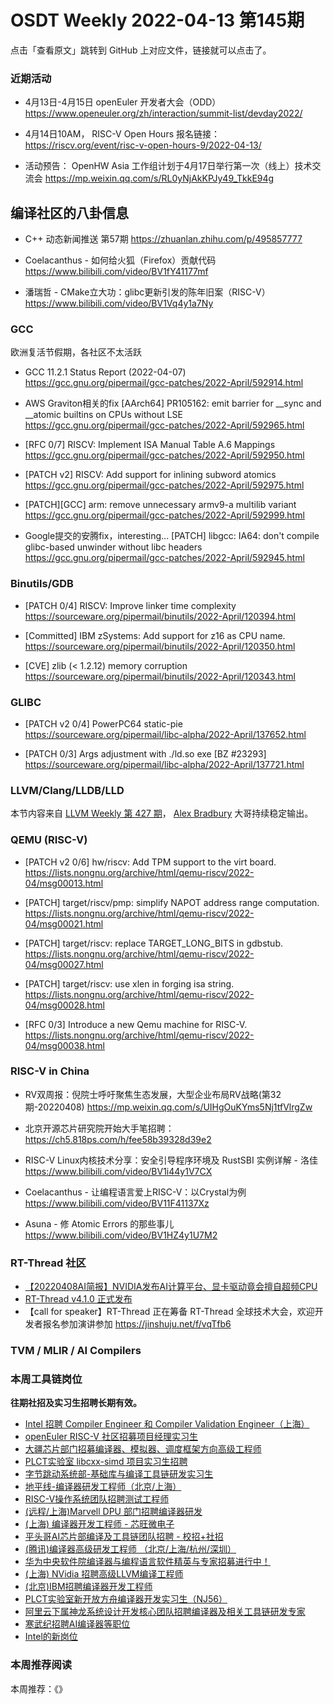 # OSDT Weekly 2022-04-13 第145期

点击「查看原文」跳转到 GitHub 上对应文件，链接就可以点击了。

### 近期活动

- 4月13日-4月15日 openEuler 开发者大会（ODD）
  https://www.openeuler.org/zh/interaction/summit-list/devday2022/

- 4月14日10AM， RISC-V Open Hours
  报名链接： https://riscv.org/event/risc-v-open-hours-9/2022-04-13/

- 活动预告： OpenHW Asia 工作组计划于4月17日举行第一次（线上）技术交流会
  https://mp.weixin.qq.com/s/RL0yNjAkKPJy49_TkkE94g

## 编译社区的八卦信息

- C++ 动态新闻推送 第57期 https://zhuanlan.zhihu.com/p/495857777

- Coelacanthus - 如何给火狐（Firefox）贡献代码
  https://www.bilibili.com/video/BV1fY41177mf

- 潘瑞哲 - CMake立大功：glibc更新引发的陈年旧案（RISC-V）
  https://www.bilibili.com/video/BV1Vq4y1a7Ny

### GCC

欧洲复活节假期，各社区不太活跃

- GCC 11.2.1 Status Report (2022-04-07)
  https://gcc.gnu.org/pipermail/gcc-patches/2022-April/592914.html

-  AWS Graviton相关的fix
   [AArch64] PR105162: emit barrier for __sync and __atomic builtins on CPUs without LSE
   https://gcc.gnu.org/pipermail/gcc-patches/2022-April/592965.html

- [RFC 0/7] RISCV: Implement ISA Manual Table A.6 Mappings
  https://gcc.gnu.org/pipermail/gcc-patches/2022-April/592950.html

- [PATCH v2] RISCV: Add support for inlining subword atomics
  https://gcc.gnu.org/pipermail/gcc-patches/2022-April/592975.html

- [PATCH][GCC] arm: remove unnecessary armv9-a multilib variant
  https://gcc.gnu.org/pipermail/gcc-patches/2022-April/592999.html

- Google提交的安腾fix，interesting...
  [PATCH] libgcc: IA64: don't compile glibc-based unwinder without libc headers
  https://gcc.gnu.org/pipermail/gcc-patches/2022-April/592945.html

### Binutils/GDB

- [PATCH 0/4] RISCV: Improve linker time complexity
  https://sourceware.org/pipermail/binutils/2022-April/120394.html

- [Committed] IBM zSystems: Add support for z16 as CPU name.
  https://sourceware.org/pipermail/binutils/2022-April/120350.html

- [CVE] zlib (< 1.2.12) memory corruption
 https://sourceware.org/pipermail/binutils/2022-April/120343.html

### GLIBC

- [PATCH v2 0/4] PowerPC64 static-pie
  https://sourceware.org/pipermail/libc-alpha/2022-April/137652.html

- [PATCH 0/3] Args adjustment with ./ld.so exe [BZ #23293]
   https://sourceware.org/pipermail/libc-alpha/2022-April/137721.html

### LLVM/Clang/LLDB/LLD

本节内容来自 [LLVM Weekly 第 427 期](http://llvmweekly.org/issue/427)，
[Alex Bradbury](https://www.linkedin.com/in/alex-bradbury/) 大哥持续稳定输出。

### QEMU (RISC-V)


- [PATCH v2 0/6] hw/riscv: Add TPM support to the virt board.
  https://lists.nongnu.org/archive/html/qemu-riscv/2022-04/msg00013.html

- [PATCH] target/riscv/pmp: simplify NAPOT address range computation.
  https://lists.nongnu.org/archive/html/qemu-riscv/2022-04/msg00021.html

- [PATCH] target/riscv: replace TARGET_LONG_BITS in gdbstub.
  https://lists.nongnu.org/archive/html/qemu-riscv/2022-04/msg00027.html

- [PATCH] target/riscv: use xlen in forging isa string.
  https://lists.nongnu.org/archive/html/qemu-riscv/2022-04/msg00028.html

- [RFC 0/3] Introduce a new Qemu machine for RISC-V.
  https://lists.nongnu.org/archive/html/qemu-riscv/2022-04/msg00038.html

### RISC-V in China

- RV双周报：倪院士呼吁聚焦生态发展，大型企业布局RV战略(第32期-20220408)
  https://mp.weixin.qq.com/s/UIHgOuKYms5Nj1tfVlrgZw

- 北京开源芯片研究院开始大手笔招聘：
  https://ch5.818ps.com/h/fee58b39328d39e2

- RISC-V Linux内核技术分享：安全引导程序环境及 RustSBI 实例详解 - 洛佳
  https://www.bilibili.com/video/BV1i44y1V7CX

- Coelacanthus - 让编程语言爱上RISC-V：以Crystal为例
  https://www.bilibili.com/video/BV11F41137Xz

- Asuna - 修 Atomic Errors 的那些事儿
  https://www.bilibili.com/video/BV1HZ4y1U7M2

### RT-Thread 社区

- [【20220408AI简报】NVIDIA发布AI计算平台、显卡驱动竟会擅自超频CPU](https://mp.weixin.qq.com/s/HGvjx0hMxlzU6FOpQLpPxw)
- [RT-Thread v4.1.0 正式发布](https://mp.weixin.qq.com/s/VhOV7l4s-6jdjjZU5PVLoA)
- 【call for speaker】RT-Thread 正在筹备 RT-Thread 全球技术大会，欢迎开发者报名参加演讲参加 https://jinshuju.net/f/vqTfb6

### TVM / MLIR / AI Compilers

### 本周工具链岗位

**往期社招及实习生招聘长期有效。**

- [Intel 招聘 Compiler Engineer 和 Compiler Validation Engineer（上海）](https://mp.weixin.qq.com/s/I3DWxXODNoLRr0kN2xMZLQ)
- [openEuler RISC-V 社区招募项目经理实习生](https://mp.weixin.qq.com/s/ejXV4xLmBOxZ3Oold3TuqQ)
- [大疆芯片部门招募编译器、模拟器、调度框架方向高级工程师](https://mp.weixin.qq.com/s/Wn5NzAtUTwQNXKRvMVQWLA)
- [PLCT实验室 libcxx-simd 项目实习生招聘](https://mp.weixin.qq.com/s/EIVx5cY74GlodirySY97Qw)
- [字节跳动系统部-基础库与编译工具链研发实习生](https://mp.weixin.qq.com/s/DrN1V3laXPapFISf7Nz5ug)
- [地平线-编译器研发工程师（北京/上海）](https://mp.weixin.qq.com/s/MYObl7iWIbyrTz9hCmKWYA)
- [RISC-V操作系统团队招聘测试工程师](https://mp.weixin.qq.com/s/inLFS4pI1F74m_oJ2I7xjQ)
- [(远程/上海)Marvell DPU 部门招聘编译器研发](https://mp.weixin.qq.com/s/B6JjAhF3TZjezD1tjYHDaw)
- [(上海) 编译器开发工程师 - 芯旺微电子](https://mp.weixin.qq.com/s/nqe1-7qffnc0CaejYkpKyw)
- [平头哥AI芯片部编译及工具链团队招聘 - 校招+社招](https://mp.weixin.qq.com/s/kARbXtJotRPCNMrV-yOanA)
- [(腾讯)编译器高级研发工程师 （北京/上海/杭州/深圳）](https://mp.weixin.qq.com/s/DF-2qmHmpKZtJ1djHXM1Ug)
- [华为中央软件院编译器与编程语言软件精英与专家招募进行中！](https://mp.weixin.qq.com/s/VshbvWegM3eCdgK9d6v46A)
- [(上海) NVidia 招聘高级LLVM编译工程师](https://mp.weixin.qq.com/s/y6UmneY-UvzyhEvyCaoyEg)
- [(北京)IBM招聘编译器开发工程师](https://mp.weixin.qq.com/s/B_d1gjyrgncevOGWnV_Jfw)
- [PLCT实验室新开放方舟编译器开发实习生（NJ56）](https://mp.weixin.qq.com/s/lPp5RvjYhpDIGsp-luLzKQ)
- [阿里云下属神龙系统设计开发核心团队招聘编译器及相关工具链研发专家](https://mp.weixin.qq.com/s/h3ELBXBHfNjZCyCRixqnOQ)
- [寒武纪招聘AI编译器等职位](https://mp.weixin.qq.com/s/LWpDXEA2rJ1wx9mr8XoWxw)
- [Intel的新岗位](https://mp.weixin.qq.com/s/xs-deMCI4ob7WX0vIRZMZw)

### 本周推荐阅读

本周推荐：《》
